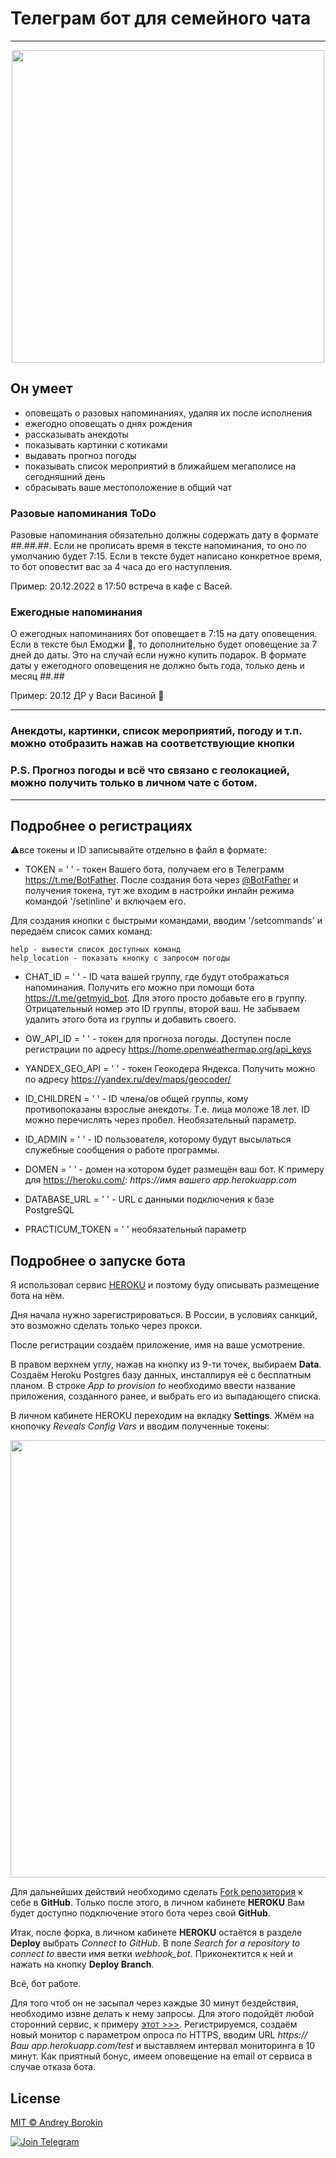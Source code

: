# Телеграм бот для семейного чата

***
<p align="center">
    <img src="https://github.com/exp-ext/GitProjects/blob/main/pre.png" width="500">
</p>

## Он умеет

- оповещать о разовых напоминаниях, удаляя их после исполнения
- ежегодно оповещать о днях рождения
- рассказывать анекдоты
- показывать картинки с котиками
- выдавать прогноз погоды
- показывать список мероприятий в ближайшем мегаполисе на сегодняшний день
- сбрасывать ваше местоположение в общий чат

### Разовые напоминания ToDo

Разовые напоминания обязательно должны содержать дату в формате *##.##.##*. Если не прописать время в тексте напоминания, то оно по умолчанию будет 7:15. Если в тексте будет написано конкретное время, то бот оповестит вас за 4 часа до его наступления.

Пример: 20.12.2022 в 17:50 встреча в кафе с Васей.

### Ежегодные напоминания

О ежегодных напоминаниях бот оповещает в 7:15 на дату оповещения. Если в тексте был Емоджи 🎁, то дополнительно будет оповещение за 7 дней до даты. Это на случай если нужно купить подарок. В формате даты у ежегодного оповещения не должно быть года, только день и месяц *##.##*

Пример: 20.12 ДР у Васи Васиной 🎁

***

### Анекдоты, картинки, список мероприятий, погоду и т.п. можно отобразить нажав на соответствующие кнопки

### P.S. Прогноз погоды и всё что связано с геолокацией, можно получить только в личном чате с ботом.

***

## Подробнее о регистрациях

⚠️все токены и ID записывайте отдельно в файл в формате:

- TOKEN = ' ' - токен Вашего бота, получаем его в Телеграмм https://t.me/BotFather.
После создания бота через [@BotFather](https://t.me/BotFather) и получения токена, тут же входим в настройки инлайн режима командой '/setinline' и включаем его.

Для создания кнопки с быстрыми командами, вводим '/setcommands' и передаём список самих команд:

    help - вывести список доступных команд
    help_location - показать кнопку с запросом погоды

- CHAT_ID = ' ' - ID чата вашей группу, где будут отображаться напоминания. Получить его можно при помощи бота https://t.me/getmyid_bot. Для этого просто добавьте его в группу. Отрицательный номер это ID группы, второй ваш. Не забываем удалить этого бота из группы и добавить своего.

- OW_API_ID = ' ' - токен для прогноза погоды. Доступен после регистрации по адресу https://home.openweathermap.org/api_keys

- YANDEX_GEO_API = ' ' - токен Геокодера Яндекса. Получить можно по адресу  https://yandex.ru/dev/maps/geocoder/

- ID_CHILDREN = ' ' - ID члена/ов общей группы, кому противопоказаны взрослые анекдоты. Т.е. лица моложе 18 лет. ID можно перечислять через пробел. Необязательный параметр.

- ID_ADMIN = ' ' - ID пользователя, которому будут высылаться служебные сообщения о работе программы.

- DOMEN = ' ' - домен на котором будет размещён ваш бот. К примеру для https://heroku.com/: *https://имя вашего app.herokuapp.com*

- DATABASE_URL = ' ' - URL с данными подключения к базе PostgreSQL

- PRACTICUM_TOKEN = ' ' необязательный параметр

## Подробнее о запуске бота

Я использовал сервис [HEROKU](https://heroku.com/) и поэтому буду описывать размещение бота на нём.

Дня начала нужно зарегистрироваться. В России, в условиях санкций, это возможно сделать только через прокси.

После регистрации создаём приложение, имя на ваше усмотрение.

В правом верхнем углу, нажав на кнопку из 9-ти точек, выбираем **Data**. Создаём Heroku Postgres базу данных, инсталлируя её с бесплатным планом. В строке *App to provision to* необходимо ввести название приложения, созданного ранее, и выбрать его из выпадающего списка.

В личном кабинете HEROKU переходим на вкладку **Settings**. Жмём на кнопочку *Reveals Config Vars* и вводим полученные токены:

<img src="https://github.com/exp-ext/GitProjects/blob/main/Снимок экрана от 2022-10-17 13-03-53.png" width="700">

Для дальнейших действий необходимо сделать [Fork репозитория](https://github.com/exp-ext/webhook_bot) к себе в **GitHub**. Только после этого, в личном кабинете **HEROKU** Вам будет доступно подключение этого бота через свой **GitHub**.

Итак, после форка, в личном кабинете **HEROKU** остаётся в разделе **Deploy** выбрать *Connect to GitHub*. В поле *Search for a repository to connect to* ввести имя ветки *webhook_bot*. Приконектится к ней и нажать на кнопку **Deploy Branch**.

Всё, бот  работе.

Для того чтоб он не засыпал через каждые 30 минут бездействия, необходимо извне делать к нему запросы. Для этого подойдёт любой сторонний сервис, к примеру [этот >>>](https://uptimerobot.com/). Регистрируемся, создаём новый монитор с параметром опроса по HTTPS, вводим URL *https://Ваш app.herokuapp.com/test* и выставляем интервал мониторинга в 10 минут. Как приятный бонус, имеем оповещение на email от сервиса в случае отказа бота.

## License

[MIT © Andrey Borokin](https://github.com/exp-ext/webhook_bot/blob/main/LICENSE.txt)

[![Join Telegram](https://img.shields.io/badge/My%20Telegram-Join-blue)](https://t.me/Borokin)
